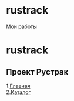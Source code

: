 # rustrack
Мои работы

# rustrack

## Проект Рустрак

1.<a traget="_blank" href="https://r4skolov.github.io/rustruck/index.html">Главная</a><br>
2.<a traget="_blank" href="https://r4skolov.github.io/rustruck/catalog.html">Каталог</a><br>



